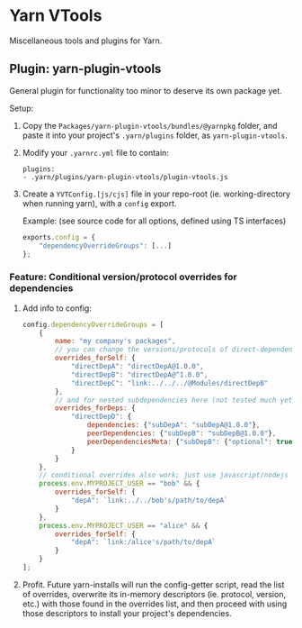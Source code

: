 # Yarn VTools

Miscellaneous tools and plugins for Yarn.

## Plugin: yarn-plugin-vtools

General plugin for functionality too minor to deserve its own package yet.

Setup:
1) Copy the `Packages/yarn-plugin-vtools/bundles/@yarnpkg` folder, and paste it into your project's `.yarn/plugins` folder, as `yarn-plugin-vtools`.
2) Modify your `.yarnrc.yml` file to contain:
	```
	plugins:
	- .yarn/plugins/yarn-plugin-vtools/plugin-vtools.js
	```
3) Create a `YVTConfig.[js/cjs]` file in your repo-root (ie. working-directory when running yarn), with a `config` export.

	Example: (see source code for all options, defined using TS interfaces)
	```js
	exports.config = {
		"dependencyOverrideGroups": [...]
	};
	```

### Feature: Conditional version/protocol overrides for dependencies

1) Add info to config:
	```js
	config.dependencyOverrideGroups = [
		{
			name: "my company's packages",
			// you can change the versions/protocols of direct-dependencies here
			overrides_forSelf: {
				"directDepA": "directDepA@1.0.0",
				"directDepB": "directDepA@^1.0.0",
				"directDepC": "link:../../../@Modules/directDepB"
			},
			// and for nested subdependencies here (not tested much yet)
			overrides_forDeps: {
				"directDepD": {
					dependencies: {"subDepA": "subDepA@1.0.0"},
					peerDependencies: {"subDepB": "subDepB@1.0.0"},
					peerDependenciesMeta: {"subDepB": {"optional": true}}
				}
			}
		},
		// conditional overrides also work; just use javascript/nodejs conditionals like usual
		process.env.MYPROJECT_USER == "bob" && {
			overrides_forSelf: {
				"depA": `link:../../bob's/path/to/depA`
			}
		},
		process.env.MYPROJECT_USER == "alice" && {
			overrides_forSelf: {
				"depA": `link:/alice's/path/to/depA`
			}
		}
	];
	```

2) Profit. Future yarn-installs will run the config-getter script, read the list of overrides, overwrite its in-memory descriptors (ie. protocol, version, etc.) with those found in the overrides list, and then proceed with using those descriptors to install your project's dependencies.